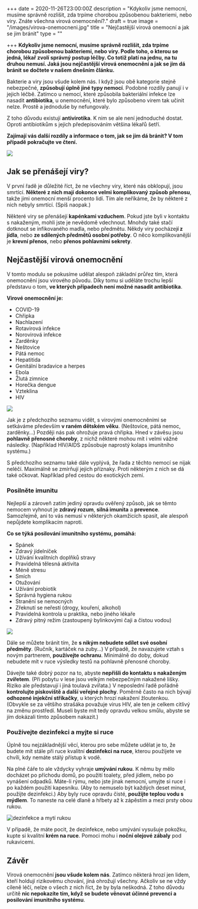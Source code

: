 +++
date = 2020-11-26T23:00:00Z
description = "Kdykoliv jsme nemocní, musíme správně rozlišit, zda trpíme chorobou způsobenou bakteriemi, nebo viry. Znáte všechna virová onemocnění?."
draft = true
image = "/images/virova-onemocneni.jpg"
title = "Nejčastější virová onemocní a jak se jim bránit"
type = ""

+++
**Kdykoliv jsme nemocní, musíme správně rozlišit, zda trpíme chorobou způsobenou bakteriemi, nebo viry. Podle toho, o kterou se jedná, lékař zvolí správný postup léčby. Co totiž platí na jednu, na tu druhou nemusí. Jaká jsou nejčastější virová onemocnění a jak se jim dá bránit se dočtete v našem dnešním článku.**

Bakterie a viry jsou všude kolem nás. I když jsou obě kategorie stejně nebezpečné, **způsobují úplně jiné typy nemocí**. Podobné rozdíly panují i v jejich léčbě. Zatímco u nemocí, které způsobila bakteriální infekce lze nasadit **antibiotika**, u onemocnění, které bylo způsobeno virem tak učinit nelze. Prostě a jednoduše by nefungovaly.

Z toho důvodu existují **antivirotika**. K nim se ale není jednoduché dostat. Oproti antibiotikům s jejich předepisováním většina lékařů šetří.

**Zajímají vás další rozdíly a informace o tom, jak se jim dá bránit? V tom případě pokračujte ve čtení.**

![](/images/jak-se-prenaseji-viry.jpg)

## Jak se přenášejí viry?

V první řadě je důležité říct, že ne všechny viry, které nás obklopují, jsou smrtící. **Některé z nich mají dokonce velmi komplikovaný způsob přenosu**, takže jimi onemocní menší procento lidí. Tím ale neříkáme, že by některé z nich nebyly smrtící. (Spíš naopak.)

Některé viry se přenášejí **kapénkami vzduchem**. Pokud jste byli v kontaktu s nakaženým, mohli jste je nevědomě vdechnout. Mnohdy také stačí dotknout se infikovaného madla, nebo předmětu. Někdy viry pocházej**í z jídla**, nebo **ze sdílených předmětů osobní potřeby**. O něco komplikovanější je **krevní přenos**, nebo **přenos pohlavními sekrety**.

## Nejčastější virová onemocnění

V tomto modulu se pokusíme udělat alespoň základní průřez tím, která onemocnění jsou virového původu. Díky tomu si uděláte trochu lepší představu o tom, **ve kterých případech není možné nasadit antibiotika**.

**Virové onemocnění je:**

* COVID-19
* Chřipka
* Nachlazení
* Rotavirová infekce
* Norovirová infekce
* Zarděnky
* Neštovice
* Pátá nemoc
* Hepatitida
* Genitální bradavice a herpes
* Ebola
* Žlutá zimnice
* Horečka dengue
* Vzteklina
* HIV

![](/images/nejcastejsi-virova-onemocneni.jpg)

Jak je z předchozího seznamu vidět, s virovými onemocněními se setkáváme především **v raném dětském věku**. (Neštovice, pátá nemoc, zarděnky…) Později nás pak ohrožuje pravá chřipka. Hned v závěsu jsou **pohlavně přenosné choroby**, z nichž některé mohou mít i velmi vážné následky. (Například HIV/AIDS způsobuje naprostý kolaps imunitního systému.)

S předchozího seznamu také dále vyplývá, že řada z těchto nemocí se nijak neléčí. Maximálně se zmírňují jejich příznaky. Proti některým z nich se dá také očkovat. Například před cestou do exotických zemí.

### Posilněte imunitu

Nejlepší a zároveň zatím jediný opravdu ověřený způsob, jak se těmto nemocem vyhnout je **zdravý rozum**, **silná imunita** a **prevence**. Samozřejmě, ani to vás nemusí v některých okamžicích spasit, ale alespoň nepůjdete komplikacím naproti.

**Co se týká posilování imunitního systému, pomáhá:**

* Spánek
* Zdravý jídelníček
* Užívání kvalitních doplňků stravy
* Pravidelná tělesná aktivita
* Méně stresu
* Smích
* Otužování
* Užívání probiotik
* Správná hygiena rukou
* Stranění se nemocných
* Zřeknutí se neřestí (drogy, kouření, alkohol)
* Pravidelná kontrola u praktika, nebo jiného lékaře
* Zdravý pitný režim (zastoupený bylinkovými čaji a čistou vodou)

![](/images/posilujte-imunitu.jpg)

Dále se můžete bránit tím, že **s nikým nebudete sdílet své osobní předměty**. (Ručník, kartáček na zuby…) V případě, že navazujete vztah s novým partnerem, **používejte ochranu**. Minimálně do doby, dokud nebudete mít v ruce výsledky testů na pohlavně přenosné choroby.

Dávejte také dobrý pozor na to, abyste **nepřišli do kontaktu s nakaženým zvířetem**. (Při pobytu v lese jsou velkým nebezpečným nakažené lišky. Riziko ale představují i jiná toulavá zvířata.) V neposlední řadě pořádně **kontrolujte pískoviště a další veřejné plochy**. Poměrně často na nich bývají **odhozené injekční stříkačky**, u kterých hrozí nakažení žloutenkou. (Obvykle se za většího strašáka považuje virus HIV, ale ten je celkem citlivý na změnu prostředí. Museli byste mít tedy opravdu velkou smůlu, abyste se jím dokázali tímto způsobem nakazit.)

### Používejte dezinfekci a myjte si ruce

Úplně tou nejzákladnější věcí, kterou pro sebe můžete udělat je to, že budete mít stále při ruce kvalitní **dezinfekci na ruce**, kterou použijete ve chvíli, kdy nemáte stálý přístup k vodě.

Na plné čáře to ale vždycky vyhraje **umývání rukou**. K němu by mělo docházet po příchodu domů, po použití toalety, před jídlem, nebo po vynášení odpadků. Máte-li rýmu, nebo jste jinak nemocní, umyjte si ruce i po každém použití kapesníku. (Aby to nemuselo být každých deset minut, použijte dezinfekci.) Aby byly ruce opravdu čisté, **použijte teplou vodu s mýdlem**. To naneste na celé dlaně a hřbety až k zápěstím a mezi prsty obou rukou.

![dezinfekce a mytí rukou](/images/dezinfekce-a-myti-rukou.jpg)

V případě, že máte pocit, že dezinfekce, nebo umývání vysušuje pokožku, kupte si kvalitní **krém na ruce**. Pomoci mohu i **noční olejové zábaly** pod rukavicemi.

## Závěr

Virová onemocnění **jsou všude kolem nás**. Zatímco některá hrozí jen lidem, kteří holdují rizikovému chování, jiná ohrožují všechny. Ačkoliv se ne vždy cíleně léčí, nelze o všech z nich říct, že by byla neškodná. Z toho důvodu určitě **nic nepokazíte tím, když se budete věnovat účinné prevenci a posilování imunitního systému**.